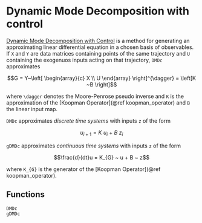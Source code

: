 # Dynamic Mode Decomposition with control

[Dynamic Mode Decomposition with Control](https://epubs.siam.org/doi/abs/10.1137/15M1013857) is a method for
generating an approximating linear differential equation in a chosen basis of observables.
If `X` and `Y` are data matrices containing points of the same trajectory and `U` containing the exogenuos inputs
acting on that trajectory, `DMDc` approximates

```math
G = Y~\left[ \begin{array}{c} X \\ U \end{array} \right]^{\dagger} = \left[K ~B \right]
```

where ``\dagger`` denotes the Moore-Penrose pseudo inverse and `K` is the approximation of the [Koopman Operator](@ref koopman_operator) and `B` the linear input map.

`DMDc` approximates *discrete time systems* with inputs ``z`` of the form

```math
u_{i+1} = K ~ u_{i} ~+ ~B ~ z_{i}
```

`gDMDc` approximates *continuous time systems* with inputs ``z`` of the form

```math
\frac{d}{dt}u =  K_{G} ~ u + B ~ z
```

where ``K_{G}`` is the generator of the [Koopman Operator](@ref koopman_operator).

## Functions

```@docs
DMDc
gDMDc
```
